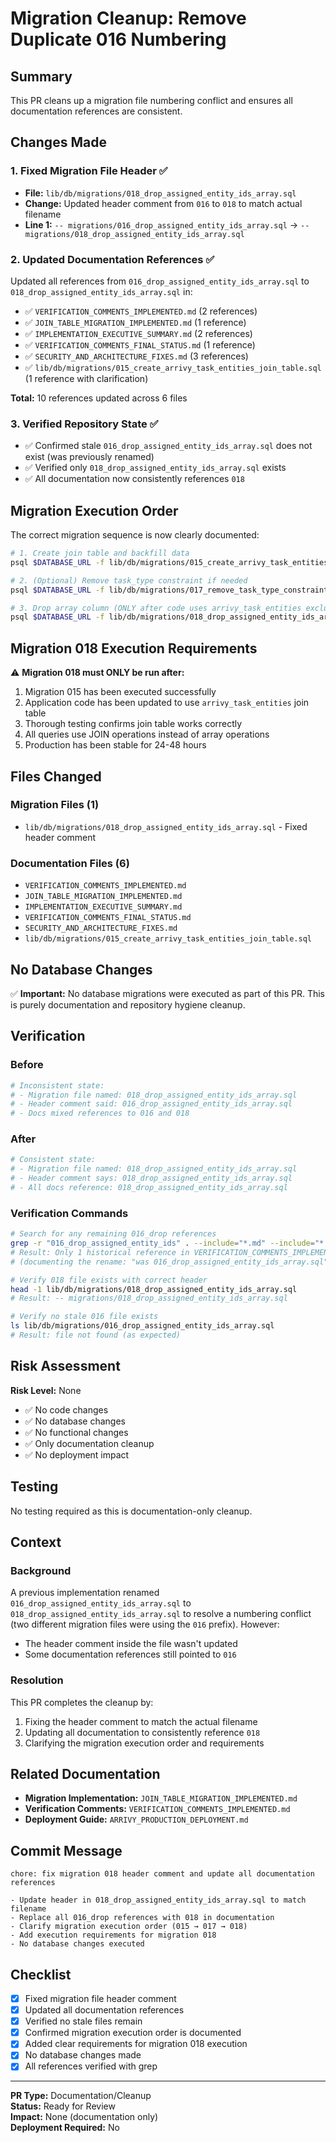 # Migration Cleanup: Remove Duplicate 016 Numbering

## Summary
This PR cleans up a migration file numbering conflict and ensures all documentation references are consistent.

## Changes Made

### 1. Fixed Migration File Header ✅
- **File:** `lib/db/migrations/018_drop_assigned_entity_ids_array.sql`
- **Change:** Updated header comment from `016` to `018` to match actual filename
- **Line 1:** `-- migrations/016_drop_assigned_entity_ids_array.sql` → `-- migrations/018_drop_assigned_entity_ids_array.sql`

### 2. Updated Documentation References ✅
Updated all references from `016_drop_assigned_entity_ids_array.sql` to `018_drop_assigned_entity_ids_array.sql` in:

- ✅ `VERIFICATION_COMMENTS_IMPLEMENTED.md` (2 references)
- ✅ `JOIN_TABLE_MIGRATION_IMPLEMENTED.md` (1 reference)
- ✅ `IMPLEMENTATION_EXECUTIVE_SUMMARY.md` (2 references)
- ✅ `VERIFICATION_COMMENTS_FINAL_STATUS.md` (1 reference)
- ✅ `SECURITY_AND_ARCHITECTURE_FIXES.md` (3 references)
- ✅ `lib/db/migrations/015_create_arrivy_task_entities_join_table.sql` (1 reference with clarification)

**Total:** 10 references updated across 6 files

### 3. Verified Repository State ✅
- ✅ Confirmed stale `016_drop_assigned_entity_ids_array.sql` does not exist (was previously renamed)
- ✅ Verified only `018_drop_assigned_entity_ids_array.sql` exists
- ✅ All documentation now consistently references `018`

## Migration Execution Order

The correct migration sequence is now clearly documented:

```bash
# 1. Create join table and backfill data
psql $DATABASE_URL -f lib/db/migrations/015_create_arrivy_task_entities_join_table.sql

# 2. (Optional) Remove task_type constraint if needed
psql $DATABASE_URL -f lib/db/migrations/017_remove_task_type_constraint.sql

# 3. Drop array column (ONLY after code uses arrivy_task_entities exclusively)
psql $DATABASE_URL -f lib/db/migrations/018_drop_assigned_entity_ids_array.sql
```

## Migration 018 Execution Requirements

⚠️ **Migration 018 must ONLY be run after:**
1. Migration 015 has been executed successfully
2. Application code has been updated to use `arrivy_task_entities` join table
3. Thorough testing confirms join table works correctly
4. All queries use JOIN operations instead of array operations
5. Production has been stable for 24-48 hours

## Files Changed

### Migration Files (1)
- `lib/db/migrations/018_drop_assigned_entity_ids_array.sql` - Fixed header comment

### Documentation Files (6)
- `VERIFICATION_COMMENTS_IMPLEMENTED.md`
- `JOIN_TABLE_MIGRATION_IMPLEMENTED.md`
- `IMPLEMENTATION_EXECUTIVE_SUMMARY.md`
- `VERIFICATION_COMMENTS_FINAL_STATUS.md`
- `SECURITY_AND_ARCHITECTURE_FIXES.md`
- `lib/db/migrations/015_create_arrivy_task_entities_join_table.sql`

## No Database Changes

✅ **Important:** No database migrations were executed as part of this PR. This is purely documentation and repository hygiene cleanup.

## Verification

### Before
```bash
# Inconsistent state:
# - Migration file named: 018_drop_assigned_entity_ids_array.sql
# - Header comment said: 016_drop_assigned_entity_ids_array.sql
# - Docs mixed references to 016 and 018
```

### After
```bash
# Consistent state:
# - Migration file named: 018_drop_assigned_entity_ids_array.sql
# - Header comment says: 018_drop_assigned_entity_ids_array.sql
# - All docs reference: 018_drop_assigned_entity_ids_array.sql
```

### Verification Commands
```bash
# Search for any remaining 016_drop references
grep -r "016_drop_assigned_entity_ids" . --include="*.md" --include="*.sql"
# Result: Only 1 historical reference in VERIFICATION_COMMENTS_IMPLEMENTED.md
# (documenting the rename: "was 016_drop_assigned_entity_ids_array.sql")

# Verify 018 file exists with correct header
head -1 lib/db/migrations/018_drop_assigned_entity_ids_array.sql
# Result: -- migrations/018_drop_assigned_entity_ids_array.sql

# Verify no stale 016 file exists
ls lib/db/migrations/016_drop_assigned_entity_ids_array.sql
# Result: file not found (as expected)
```

## Risk Assessment

**Risk Level:** None

- ✅ No code changes
- ✅ No database changes
- ✅ No functional changes
- ✅ Only documentation cleanup
- ✅ No deployment impact

## Testing

No testing required as this is documentation-only cleanup.

## Context

### Background
A previous implementation renamed `016_drop_assigned_entity_ids_array.sql` to `018_drop_assigned_entity_ids_array.sql` to resolve a numbering conflict (two different migration files were using the `016` prefix). However:
- The header comment inside the file wasn't updated
- Some documentation references still pointed to `016`

### Resolution
This PR completes the cleanup by:
1. Fixing the header comment to match the actual filename
2. Updating all documentation to consistently reference `018`
3. Clarifying the migration execution order and requirements

## Related Documentation

- **Migration Implementation:** `JOIN_TABLE_MIGRATION_IMPLEMENTED.md`
- **Verification Comments:** `VERIFICATION_COMMENTS_IMPLEMENTED.md`
- **Deployment Guide:** `ARRIVY_PRODUCTION_DEPLOYMENT.md`

## Commit Message

```
chore: fix migration 018 header comment and update all documentation references

- Update header in 018_drop_assigned_entity_ids_array.sql to match filename
- Replace all 016_drop references with 018 in documentation
- Clarify migration execution order (015 → 017 → 018)
- Add execution requirements for migration 018
- No database changes executed
```

## Checklist

- [x] Fixed migration file header comment
- [x] Updated all documentation references
- [x] Verified no stale files remain
- [x] Confirmed migration execution order is documented
- [x] Added clear requirements for migration 018 execution
- [x] No database changes made
- [x] All references verified with grep

---

**PR Type:** Documentation/Cleanup  
**Status:** Ready for Review  
**Impact:** None (documentation only)  
**Deployment Required:** No

